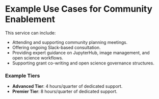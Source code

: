# Example Use Cases for Community Enablement

This service can include:

- Attending and supporting community planning meetings.
- Offering ongoing Slack-based consultation.
- Providing expert guidance on JupyterHub, image management, and open science workflows.
- Supporting grant co-writing and open science governance structures.

### Example Tiers
- **Advanced Tier**: 4 hours/quarter of dedicated support.
- **Premier Tier**: 8 hours/quarter of dedicated support.
